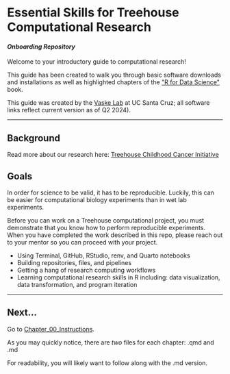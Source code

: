 # Essential Skills for Treehouse Computational Research

#### *Onboarding Repository*

Welcome to your introductory guide to computational research!

This guide has been created to walk you through basic software downloads and installations as well as highlighted chapters of the ["R for Data Science"](https://r4ds.hadley.nz) book.

This guide was created by the [Vaske Lab](https://vaskelab.ucsc.edu) at UC Santa Cruz; all software links reflect current version as of Q2 2024).

------------------------------------------------------------------------

## Background

Read more about our research here: [Treehouse Childhood Cancer Initiative](https://treehousegenomics.ucsc.edu)

## Goals

In order for science to be valid, it has to be reproducible. 
Luckily, this can be easier for computational biology experiments than in wet lab experiments. 

Before you can work on a Treehouse computational project, you must demonstrate that you know how to perform reproducible experiments. 
When you have completed the work described in this repo, please reach out to your mentor so you can proceed with your project. 

-   Using Terminal, GitHub, RStudio, renv, and Quarto notebooks
-   Building repositories, files, and pipelines
-   Getting a hang of research computing workflows
-   Learning computational research skills in R including: data visualization, data transformation, and program iteration

------------------------------------------------------------------------

## Next...

Go to [Chapter_00_Instructions]().

As you may quickly notice, there are *two* files for each chapter: .qmd and .md

For readability, you will likely want to follow along with the .md version.